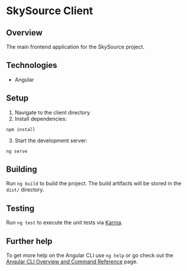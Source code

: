 # SkySource Client

## Overview
The main frontend application for the SkySource project.

## Technologies
- Angular

## Setup
1. Navigate to the client directory
2. Install dependencies:

```npm install```

3. Start the development server:

```ng serve```

## Building
Run `ng build` to build the project. The build artifacts will be stored in the `dist/` directory.

## Testing
Run `ng test` to execute the unit tests via [Karma](https://karma-runner.github.io).

## Further help
To get more help on the Angular CLI use `ng help` or go check out the [Angular CLI Overview and Command Reference](https://angular.io/cli) page.
